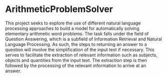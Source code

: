 # ArithmeticProblemSolver
This project seeks to explore the use of different natural language processing approaches to build a model for
automatically solving elementary arithmetic word problems. The task falls under the field of Question
Answering, which is a subfield of Information Retrieval and Natural Language Processing. As such, the steps to
returning an answer to a question will involve the simplification of the input text if necessary. This serves to
facilitate the extraction of relevant information such as subjects, objects and quantities from the input text. The
extraction step is then followed by the processing of the relevant information to arrive at an answer.
